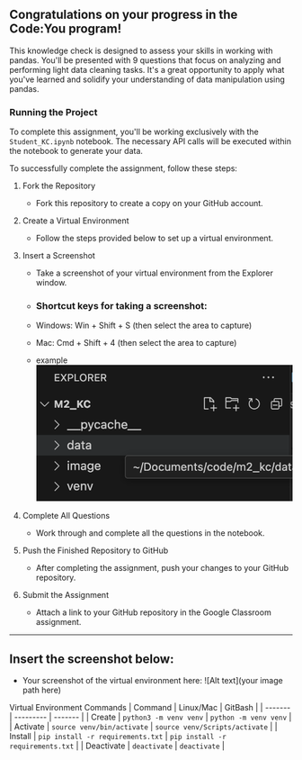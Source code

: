 ## Congratulations on your progress in the Code:You program!

This knowledge check is designed to assess your skills in working with pandas. You'll be presented with 9 questions that focus on analyzing and performing light data cleaning tasks. It's a great opportunity to apply what you've learned and solidify your understanding of data manipulation using pandas.

### Running the Project

To complete this assignment, you'll be working exclusively with the `Student_KC.ipynb` notebook. The necessary API calls will be executed within the notebook to generate your data.

To successfully complete the assignment, follow these steps:

1. Fork the Repository
    - Fork this repository to create a copy on your GitHub account.

1. Create a Virtual Environment
    - Follow the steps provided below to set up a virtual environment.

1. Insert a Screenshot
    - Take a screenshot of your virtual environment from the Explorer window.

    - ### Shortcut keys for taking a screenshot:

    - Windows: Win + Shift + S (then select the area to capture)
    - Mac: Cmd + Shift + 4 (then select the area to capture)
    - example ![Alt text](image/Screenshot.png)

1. Complete All Questions
    - Work through and complete all the questions in the notebook.

1. Push the Finished Repository to GitHub
    - After completing the assignment, push your changes to your GitHub repository.

1. Submit the Assignment
    - Attach a link to your GitHub repository in the Google Classroom assignment.

--- 
## Insert the screenshot below:
  - Your screenshot of the virtual environment here:
![Alt text](your image path here)


Virtual Environment Commands
| Command | Linux/Mac | GitBash |
| ------- | --------- | ------- |
| Create | `python3 -m venv venv` | `python -m venv venv` |
| Activate | `source venv/bin/activate` | `source venv/Scripts/activate` |
| Install | `pip install -r requirements.txt` | `pip install -r requirements.txt` |
| Deactivate | `deactivate` | `deactivate` |